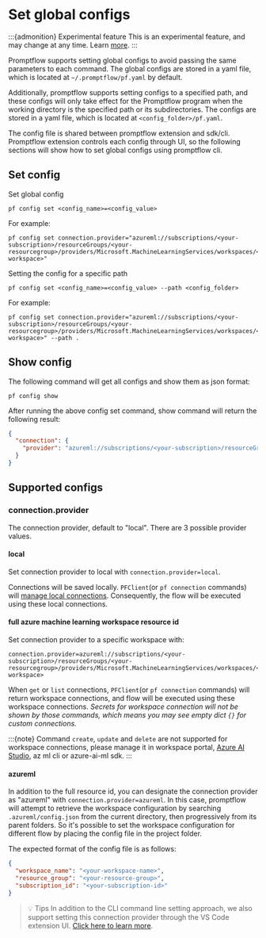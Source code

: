 # Set global configs
:::{admonition} Experimental feature
This is an experimental feature, and may change at any time. Learn [more](faq.md#stable-vs-experimental).
:::

Promptflow supports setting global configs to avoid passing the same parameters to each command. The global configs are stored in a yaml file, which is located at `~/.promptflow/pf.yaml` by default.

Additionally, promptflow supports setting configs to a specified path, and these configs will only take effect for the Promptflow program when the working directory is the specified path or its subdirectories.
The configs are stored in a yaml file, which is located at `<config_folder>/pf.yaml`.

The config file is shared between promptflow extension and sdk/cli. Promptflow extension controls each config through UI, so the following sections will show how to set global configs using promptflow cli.

## Set config
Set global config
```shell
pf config set <config_name>=<config_value>
```
For example:
```shell
pf config set connection.provider="azureml://subscriptions/<your-subscription>/resourceGroups/<your-resourcegroup>/providers/Microsoft.MachineLearningServices/workspaces/<your-workspace>"
```

Setting the config for a specific path
```shell
pf config set <config_name>=<config_value> --path <config_folder>
```
For example:
```shell
pf config set connection.provider="azureml://subscriptions/<your-subscription>/resourceGroups/<your-resourcegroup>/providers/Microsoft.MachineLearningServices/workspaces/<your-workspace>" --path .
```

## Show config
The following command will get all configs and show them as json format:
```shell
pf config show
```
After running the above config set command, show command will return the following result:
```json
{
  "connection": {
    "provider": "azureml://subscriptions/<your-subscription>/resourceGroups/<your-resourcegroup>/providers/Microsoft.MachineLearningServices/workspaces/<your-workspace>"
  }
}
```

## Supported configs
### connection.provider
The connection provider, default to "local". There are 3 possible provider values.
#### local
Set connection provider to local with `connection.provider=local`.

Connections will be saved locally. `PFClient`(or `pf connection` commands) will [manage local connections](manage-connections.md). Consequently, the flow will be executed using these local connections.
#### full azure machine learning workspace resource id
Set connection provider to a specific workspace with:
```
connection.provider=azureml://subscriptions/<your-subscription>/resourceGroups/<your-resourcegroup>/providers/Microsoft.MachineLearningServices/workspaces/<your-workspace>
```

When `get` or `list` connections, `PFClient`(or `pf connection` commands) will return workspace connections, and flow will be executed using these workspace connections.
_Secrets for workspace connection will not be shown by those commands, which means you may see empty dict `{}` for custom connections._

:::{note}
Command `create`, `update` and `delete` are not supported for workspace connections, please manage it in workspace portal, [Azure AI Studio](https://learn.microsoft.com/en-us/azure/ai-studio/how-to/connections-add), az ml cli or azure-ai-ml sdk.
:::
 

#### azureml
In addition to the full resource id, you can designate the connection provider as "azureml" with `connection.provider=azureml`. In this case,
promptflow will attempt to retrieve the workspace configuration by searching `.azureml/config.json` from the current directory, then progressively from its parent folders. So it's possible to set the workspace configuration for different flow by placing the config file in the project folder.

The expected format of the config file is as follows:
```json
{
  "workspace_name": "<your-workspace-name>",
  "resource_group": "<your-resource-group>",
  "subscription_id": "<your-subscription-id>"
}

```

> 💡 Tips
> In addition to the CLI command line setting approach, we also support setting this connection provider through the VS Code extension UI. [Click here to learn more](../cloud/azureai/consume-connections-from-azure-ai.md).